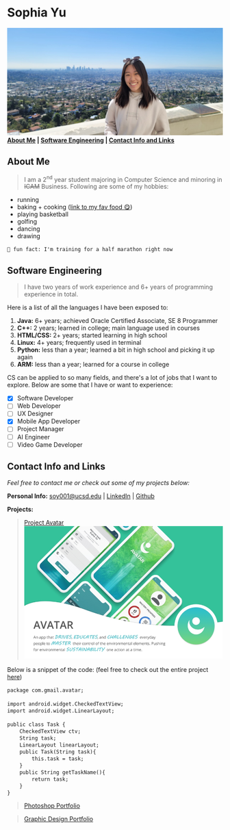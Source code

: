 # **Sophia Yu**
![](images/cover-photo-long.jpg)
**[About Me](#about-me) | [Software Engineering](#software-engineering) | [Contact Info and Links](#contact-information-and-links)**

## **About Me**
> I am a 2<sup>nd</sup> year student majoring in Computer Science and minoring in ~~ICAM~~ Business. Following are some of my hobbies:
* running
* baking + cooking ([link to my fav food 😋](food.md))
* playing basketball
* golfing
* dancing
* drawing
  
```
👟 fun fact: I'm training for a half marathon right now
```
## **Software Engineering**
> I have two years of work experience and 6+ years of programming experience in total.

Here is a list of all the languages I have been exposed to:
1. **Java:** 6+ years; achieved Oracle Certified Associate, SE 8 Programmer
2. **C++:** 2 years; learned in college; main language used in courses
3. **HTML/CSS:** 2+ years; started learning in high school
4. **Linux:** 4+ years; frequently used in terminal
5. **Python:** less than a year; learned a bit in high school and picking it up again
6. **ARM:** less than a year; learned for a course in college

CS can be applied to so many fields, and there's a lot of jobs that I want to explore. Below are some that I have or want to experience:

- [x] Software Developer
- [ ] Web Developer
- [ ] UX Designer
- [x] Mobile App Developer
- [ ] Project Manager
- [ ] AI Engineer
- [ ] Video Game Developer

## **Contact Info and Links**
*Feel free to contact me or check out some of my projects below:*

**Personal Info:** soy001@ucsd.edu | [LinkedIn](https://www.linkedin.com/in/syu125/) | [Github](https://github.com/Syu125)

**Projects:** 
> [Project Avatar](https://devpost.com/software/avatar-52ekr4)
> ![](images/avatar.jpg)

Below is a snippet of the code: (feel free to check out the entire project [here](https://github.com/Syu125/Avatar))
```
package com.gmail.avatar;

import android.widget.CheckedTextView;
import android.widget.LinearLayout;

public class Task {
    CheckedTextView ctv;
    String task;
    LinearLayout linearLayout;
    public Task(String task){
        this.task = task;
    }
    public String getTaskName(){
        return task;
    }
}
```

> [Photoshop Portfolio](https://yusophia.weebly.com/photoshop.html)

> [Graphic Design Portfolio](https://yusophia.weebly.com/illustrator.html)

